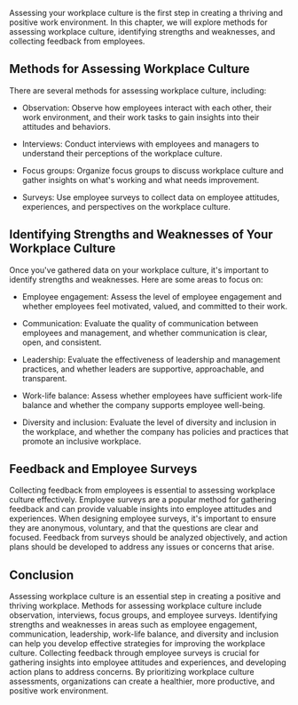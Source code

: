 
Assessing your workplace culture is the first step in creating a thriving and positive work environment. In this chapter, we will explore methods for assessing workplace culture, identifying strengths and weaknesses, and collecting feedback from employees.

Methods for Assessing Workplace Culture
---------------------------------------

There are several methods for assessing workplace culture, including:

* Observation: Observe how employees interact with each other, their work environment, and their work tasks to gain insights into their attitudes and behaviors.

* Interviews: Conduct interviews with employees and managers to understand their perceptions of the workplace culture.

* Focus groups: Organize focus groups to discuss workplace culture and gather insights on what's working and what needs improvement.

* Surveys: Use employee surveys to collect data on employee attitudes, experiences, and perspectives on the workplace culture.

Identifying Strengths and Weaknesses of Your Workplace Culture
--------------------------------------------------------------

Once you've gathered data on your workplace culture, it's important to identify strengths and weaknesses. Here are some areas to focus on:

* Employee engagement: Assess the level of employee engagement and whether employees feel motivated, valued, and committed to their work.

* Communication: Evaluate the quality of communication between employees and management, and whether communication is clear, open, and consistent.

* Leadership: Evaluate the effectiveness of leadership and management practices, and whether leaders are supportive, approachable, and transparent.

* Work-life balance: Assess whether employees have sufficient work-life balance and whether the company supports employee well-being.

* Diversity and inclusion: Evaluate the level of diversity and inclusion in the workplace, and whether the company has policies and practices that promote an inclusive workplace.

Feedback and Employee Surveys
-----------------------------

Collecting feedback from employees is essential to assessing workplace culture effectively. Employee surveys are a popular method for gathering feedback and can provide valuable insights into employee attitudes and experiences. When designing employee surveys, it's important to ensure they are anonymous, voluntary, and that the questions are clear and focused. Feedback from surveys should be analyzed objectively, and action plans should be developed to address any issues or concerns that arise.

Conclusion
----------

Assessing workplace culture is an essential step in creating a positive and thriving workplace. Methods for assessing workplace culture include observation, interviews, focus groups, and employee surveys. Identifying strengths and weaknesses in areas such as employee engagement, communication, leadership, work-life balance, and diversity and inclusion can help you develop effective strategies for improving the workplace culture. Collecting feedback through employee surveys is crucial for gathering insights into employee attitudes and experiences, and developing action plans to address concerns. By prioritizing workplace culture assessments, organizations can create a healthier, more productive, and positive work environment.
